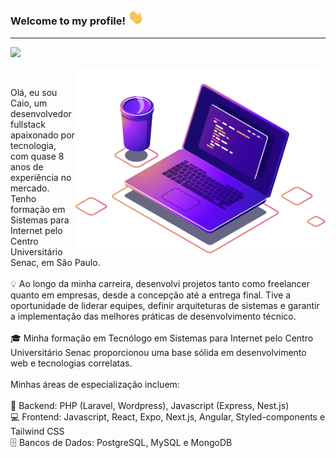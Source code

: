 ### Welcome to my profile! <img src="https://raw.githubusercontent.com/caiobarilli/caiobarilli/main/public/img/hand-illustration.gif" width="25px">

<hr>

<p align="left">
  <a href="https://gist.github.com/caiobarilli">
    <img src="https://img.shields.io/badge/Gists-100000?style=for-the-badge&logo=github&logoColor=white" />
  </a>
</p>

<img src="https://raw.githubusercontent.com/caiobarilli/caiobarilli/main/public/img/computer-illustration.png" min-width="400px" max-width="400px" width="400px" align="right" alt="Computador iuriCode">

<br/>

<p align="left">
Olá, eu sou Caio, um desenvolvedor fullstack apaixonado por tecnologia, com quase 8 anos de experiência no mercado. Tenho formação em Sistemas para Internet pelo Centro Universitário Senac, em São Paulo.<br/>
<br/>
💡 Ao longo da minha carreira, desenvolvi projetos tanto como freelancer quanto em empresas, desde a concepção até a entrega final. Tive a oportunidade de liderar equipes, definir arquiteturas de sistemas e garantir a implementação das melhores práticas de desenvolvimento técnico.<br/>
<br/>
🎓 Minha formação em Tecnólogo em Sistemas para Internet pelo Centro Universitário Senac proporcionou uma base sólida em desenvolvimento web e tecnologias correlatas. <br/>
<br/>
Minhas áreas de especialização incluem:<br/>
<br/>
🔧 Backend: PHP (Laravel, Wordpress), Javascript (Express, Nest.js)<br/>
💻 Frontend: Javascript, React, Expo, Next.js, Angular, Styled-components e Tailwind CSS<br/>
🗄️ Bancos de Dados: PostgreSQL, MySQL e MongoDB
<br/>
</p>


